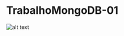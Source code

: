# TrabalhoMongoDB-01

![alt text](https://i.postimg.cc/3NnpsTK0/Captura-de-tela-de-2022-08-26-14-14-32.png)
